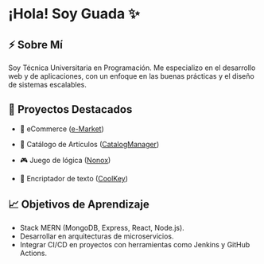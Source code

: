 # ¡Hola! Soy Guada ✨

## ⚡ Sobre Mí

Soy Técnica Universitaria en Programación. Me especializo en el desarrollo web y de aplicaciones, con un enfoque en las buenas prácticas y el diseño de sistemas escalables. 

## 🚀 Proyectos Destacados

-  🎁  eCommerce ([e-Market](https://github.com/Gjuricich/e-market))

-  📝 Catálogo de Artículos ([CatalogManager](https://github.com/Gjuricich/catalog-manager))

-  🎮 Juego de lógica ([Nonox](https://github.com/Gjuricich/nonox))

- 🔑  Encriptador de texto ([CoolKey](https://github.com/Gjuricich/cool-key)) 
  

## 📈 Objetivos de Aprendizaje

- Stack MERN (MongoDB, Express, React, Node.js).
- Desarrollar en arquitecturas de microservicios.
- Integrar CI/CD en proyectos con herramientas como Jenkins y GitHub Actions.

